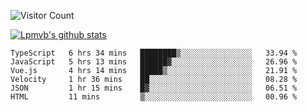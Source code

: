 ![Visitor Count](https://profile-counter.glitch.me/Lpmvb/count.svg)

[![Lpmvb's github stats](https://github-readme-stats.vercel.app/api?username=lpmvb&show_icons=true&title_color=fff&icon_color=79ff97&text_color=9f9f9f&bg_color=151515)](https://github.com/anuraghazra/github-readme-stats)

<!--
Here are some ideas to get you started:

- 🔭 I’m currently working on ...
- 🌱 I’m currently learning ...
- 👯 I’m looking to collaborate on ...
- 🤔 I’m looking for help with ...
- 💬 Ask me about ...
- 📫 How to reach me: ...
- 😄 Pronouns: ...
- ⚡ Fun fact: ...
-->

<!--START_SECTION:waka-->

```text
TypeScript   6 hrs 34 mins   ████████▒░░░░░░░░░░░░░░░░   33.94 %
JavaScript   5 hrs 13 mins   ██████▓░░░░░░░░░░░░░░░░░░   26.96 %
Vue.js       4 hrs 14 mins   █████▒░░░░░░░░░░░░░░░░░░░   21.91 %
Velocity     1 hr 36 mins    ██░░░░░░░░░░░░░░░░░░░░░░░   08.28 %
JSON         1 hr 15 mins    █▓░░░░░░░░░░░░░░░░░░░░░░░   06.51 %
HTML         11 mins         ▒░░░░░░░░░░░░░░░░░░░░░░░░   00.96 %
```

<!--END_SECTION:waka-->

